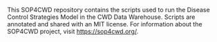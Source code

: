 This SOP4CWD repository contains the scripts used to run the Disease Control Strategies Model in the CWD Data Warehouse. Scripts are annotated and shared with an MIT license. For information about the SOP4CWD project, visit https://sop4cwd.org/.
